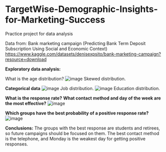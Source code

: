 # TargetWise-Demographic-Insights-for-Marketing-Success
Practice project for data analysis

Data from: Bank marketing campaign (Predicting Bank Term Deposit Subscription Using Social and Economic Context)
https://www.kaggle.com/datasets/denisexpsito/bank-marketing-campaign?resource=download

**Exploratory data analysis:**

What is the age distribution?
![image](https://github.com/user-attachments/assets/61d11cde-294b-4766-8027-fd9629de8b13)
Skewed distribution.

**Categorical data**
![image](https://github.com/user-attachments/assets/44fe5c01-6df4-43b4-be7c-2cd7b3afa0ba)
Job distribution.
![image](https://github.com/user-attachments/assets/918586b9-559f-4af4-91ec-31e04eaed0da)
Education distribution.

**What is the response rate?**
**What contact method and day of the week are the most effective?**
![image](https://github.com/user-attachments/assets/a3b69733-6b16-4234-9452-82eedb859f9f)

**Which groups have the best probability of a positive response rate?**
![image](https://github.com/user-attachments/assets/c6cac06b-f20f-4a4c-bb21-07986612d66b)

**Conclusions:**
The groups with the best response are students and retirees, so future campaigns should be focused on them. The best  contact method is the telephone, and Monday is the weakest day for getting positive responses. 
